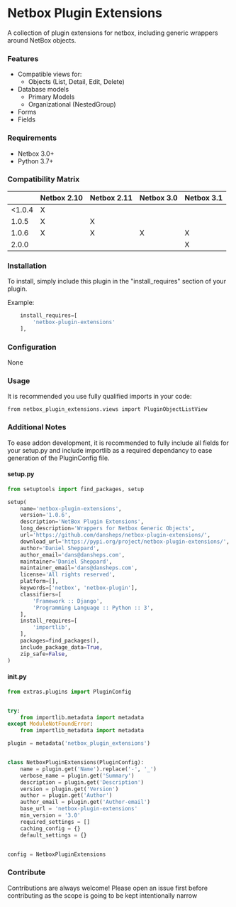 # Netbox Plugin Extensions
A collection of plugin extensions for netbox, including generic wrappers around NetBox objects.

### Features

* Compatible views for:
  * Objects (List, Detail, Edit, Delete)
* Database models
  * Primary Models
  * Organizational (NestedGroup)
* Forms
* Fields

### Requirements

* Netbox 3.0+
* Python 3.7+

### Compatibility Matrix

|                       | Netbox 2.10 | Netbox 2.11 | Netbox 3.0 | Netbox 3.1 |
|-----------------------|------------|------------|-------------|-------------|
| <1.0.4 |      X     |            |             |             |
| 1.0.5 |      X     |      X     |             |             |
| 1.0.6 |      X     |      X     |      X      |      X       |
| 2.0.0 |           |           |            |      X      |

### Installation

To install, simply include this plugin in the "install_requires" section of your plugin.

Example:
```python
    install_requires=[
        'netbox-plugin-extensions'
    ],
```

### Configuration

None

### Usage

It is recommended you use fully qualified imports in your code:

`from netbox_plugin_extensions.views import PluginObjectListView`

### Additional Notes

To ease addon development, it is recommended to fully include all fields for your setup.py and include importlib as a
required dependancy to ease generation of the PluginConfig file.

#### setup.py
```python
from setuptools import find_packages, setup

setup(
    name='netbox-plugin-extensions',
    version='1.0.6',
    description='NetBox Plugin Extensions',
    long_description='Wrappers for Netbox Generic Objects',
    url='https://github.com/dansheps/netbox-plugin-extensions/',
    download_url='https://pypi.org/project/netbox-plugin-extensions/',
    author='Daniel Sheppard',
    author_email='dans@dansheps.com',
    maintainer='Daniel Sheppard',
    maintainer_email='dans@dansheps.com',
    license='All rights reserved',
    platform=[],
    keywords=['netbox', 'netbox-plugin'],
    classifiers=[
        'Framework :: Django',
        'Programming Language :: Python :: 3',
    ],
    install_requires=[
        'importlib',
    ],
    packages=find_packages(),
    include_package_data=True,
    zip_safe=False,
)
```

#### __init__.py
```python
from extras.plugins import PluginConfig


try:
    from importlib.metadata import metadata
except ModuleNotFoundError:
    from importlib_metadata import metadata

plugin = metadata('netbox_plugin_extensions')


class NetboxPluginExtensions(PluginConfig):
    name = plugin.get('Name').replace('-', '_')
    verbose_name = plugin.get('Summary')
    description = plugin.get('Description')
    version = plugin.get('Version')
    author = plugin.get('Author')
    author_email = plugin.get('Author-email')
    base_url = 'netbox-plugin-extensions'
    min_version = '3.0'
    required_settings = []
    caching_config = {}
    default_settings = {}


config = NetboxPluginExtensions

```

### Contribute

Contributions are always welcome!  Please open an issue first before contributing as the scope is going to be kept
intentionally narrow


